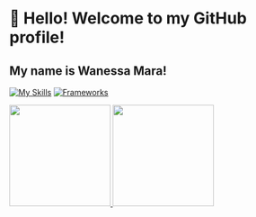 # 👋 Hello! Welcome to my GitHub profile!
## My name is Wanessa Mara!



[![My Skills](https://skillicons.dev/icons?i=java,cs)](https://skillicons.dev)
[![Frameworks](https://skillicons.dev/icons?i=spring,dotnet,angular)](https://skillicons.dev)


<div>
<a href="https://github.com/WanessaMara">
<img loading="lazy" height="180em" src="https://github-readme-stats.vercel.app/api/top-langs/?username=WanessaMara&layout=compact&langs_count=7&theme=dracula"/>
<img loading="lazy" height="180em" src="https://github-readme-stats.vercel.app/api?username=WanessaMara&show_icons=true&theme=dracula&include_all_commits=true&count_private=true"/>
</div>
